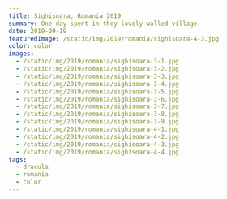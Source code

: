 ```yaml
---
title: Sighisoara, Romania 2019
summary: One day spent in they lovely walled village.
date: 2019-09-19
featuredImage: /static/img/2019/romania/sighisoara-4-3.jpg
color: color
images:
  - /static/img/2019/romania/sighisoara-3-1.jpg
  - /static/img/2019/romania/sighisoara-3-2.jpg
  - /static/img/2019/romania/sighisoara-3-3.jpg
  - /static/img/2019/romania/sighisoara-3-4.jpg
  - /static/img/2019/romania/sighisoara-3-5.jpg
  - /static/img/2019/romania/sighisoara-3-6.jpg
  - /static/img/2019/romania/sighisoara-3-7.jpg
  - /static/img/2019/romania/sighisoara-3-8.jpg
  - /static/img/2019/romania/sighisoara-3-9.jpg
  - /static/img/2019/romania/sighisoara-4-1.jpg
  - /static/img/2019/romania/sighisoara-4-2.jpg
  - /static/img/2019/romania/sighisoara-4-3.jpg
  - /static/img/2019/romania/sighisoara-4-4.jpg
tags:
  - dracula
  - romania
  - color
---
```

